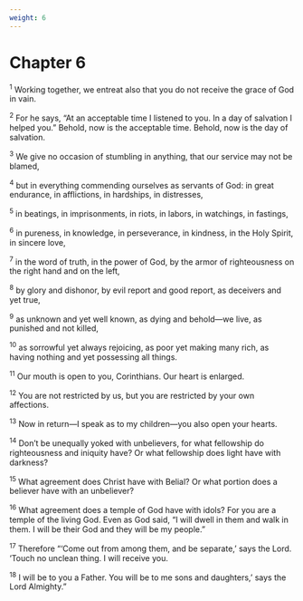```yaml
---
weight: 6
---
```


# Chapter 6

<sup>1</sup> Working together, we entreat also that you do not receive the grace of God in vain. 

<sup>2</sup> For he says, “At an acceptable time I listened to you. In a day of salvation I helped you.” Behold, now is the acceptable time. Behold, now is the day of salvation. 

<sup>3</sup> We give no occasion of stumbling in anything, that our service may not be blamed, 

<sup>4</sup> but in everything commending ourselves as servants of God: in great endurance, in afflictions, in hardships, in distresses, 

<sup>5</sup> in beatings, in imprisonments, in riots, in labors, in watchings, in fastings, 

<sup>6</sup> in pureness, in knowledge, in perseverance, in kindness, in the Holy Spirit, in sincere love, 

<sup>7</sup> in the word of truth, in the power of God, by the armor of righteousness on the right hand and on the left, 

<sup>8</sup> by glory and dishonor, by evil report and good report, as deceivers and yet true, 

<sup>9</sup> as unknown and yet well known, as dying and behold—we live, as punished and not killed, 

<sup>10</sup> as sorrowful yet always rejoicing, as poor yet making many rich, as having nothing and yet possessing all things. 

<sup>11</sup> Our mouth is open to you, Corinthians. Our heart is enlarged. 

<sup>12</sup> You are not restricted by us, but you are restricted by your own affections. 

<sup>13</sup> Now in return—I speak as to my children—you also open your hearts. 

<sup>14</sup> Don’t be unequally yoked with unbelievers, for what fellowship do righteousness and iniquity have? Or what fellowship does light have with darkness? 

<sup>15</sup> What agreement does Christ have with Belial? Or what portion does a believer have with an unbeliever? 

<sup>16</sup> What agreement does a temple of God have with idols? For you are a temple of the living God. Even as God said, “I will dwell in them and walk in them. I will be their God and they will be my people.” 

<sup>17</sup> Therefore “‘Come out from among them, and be separate,’ says the Lord. ‘Touch no unclean thing. I will receive you. 

<sup>18</sup> I will be to you a Father. You will be to me sons and daughters,’ says the Lord Almighty.” 


